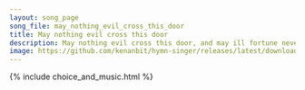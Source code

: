 ```yaml
---
layout: song_page
song_file: may_nothing_evil_cross_this_door
title: May nothing evil cross this door
description: May nothing evil cross this door, and may ill fortune never pry about these windows; may the roar and rain go by.  By faith made strong, the rafters w... secular 4part acapella 4verse musicbyother textbyother 
image: https://github.com/kenanbit/hymn-singer/releases/latest/download/may_nothing_evil_cross_this_door-trad.png
---
```


{% include choice_and_music.html %}